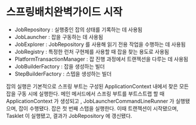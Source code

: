 # 스프링배치완벽가이드 시작
- JobRepository : 실행중인 잡의 상태를 기록하는 데 사용됨
- JobLauncher : 잡을 구동하는 데 사용됨
- JobExplorer : JobRepository 를 사용해 읽기 전용 작업을 수행하는 데 사용됨
- JobRegistry : 특정한 런처 구현체를 사용할 때 잡을 찾는 용도로 사용됨
- PlatformTransactionManager : 잡 진행 과정에서 트랜젝션을 다루는 데 사용됨
- JobBuilderFactory : 잡을 생성하는 빌더
- StepBuilderFactory : 스텝을 생성하는 빌더

잡의 실행은 기본적으로 스프링 부트는 구성된 ApplicationContext 내에서 찾은 모든 잡을 구동 시에 실행한다.
메인 메서드에서 스프링 부트를 부트스트랩 할 때 ApplicationContext 가 생성되고 , JobLauncherCommandLineRunner 가 실행됐으며,
잡이 수행됐다. 잡은 첫 번째 스탭을 실행한다. 이때 트랜젝션이 시작됐으며, Tasklet 이 실행됐고, 결과가 JobRepository 에 갱신됐다.